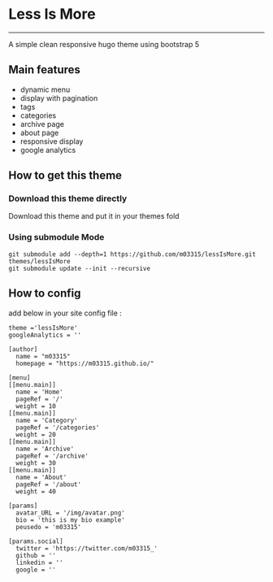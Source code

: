 # Less Is More
_________________

A simple clean responsive hugo theme using bootstrap 5


## Main features 

- dynamic menu
- display with pagination
- tags
- categories
- archive page
- about page 
- responsive display
- google analytics


## How to get this theme


### Download this theme directly 


Download this theme and put it in your themes fold



### Using submodule Mode 

```
git submodule add --depth=1 https://github.com/m03315/lessIsMore.git themes/lessIsMore
git submodule update --init --recursive
```


## How to config

add below in your site config file :

```
theme ='lessIsMore'
googleAnalytics = ''

[author]
  name = "m03315"
  homepage = "https://m03315.github.io/"

[menu]
[[menu.main]]
  name = 'Home'
  pageRef = '/'
  weight = 10
[[menu.main]]
  name = 'Category'
  pageRef = '/categories'
  weight = 20
[[menu.main]]
  name = 'Archive'
  pageRef = '/archive'
  weight = 30
[[menu.main]]
  name = 'About'
  pageRef = '/about'
  weight = 40

[params]
  avatar_URL = '/img/avatar.png'
  bio = 'this is my bio example'
  peusedo = 'm03315'

[params.social]  
  twitter = 'https://twitter.com/m03315_'
  github = ''
  linkedin = ''
  google = '' 
  
```





